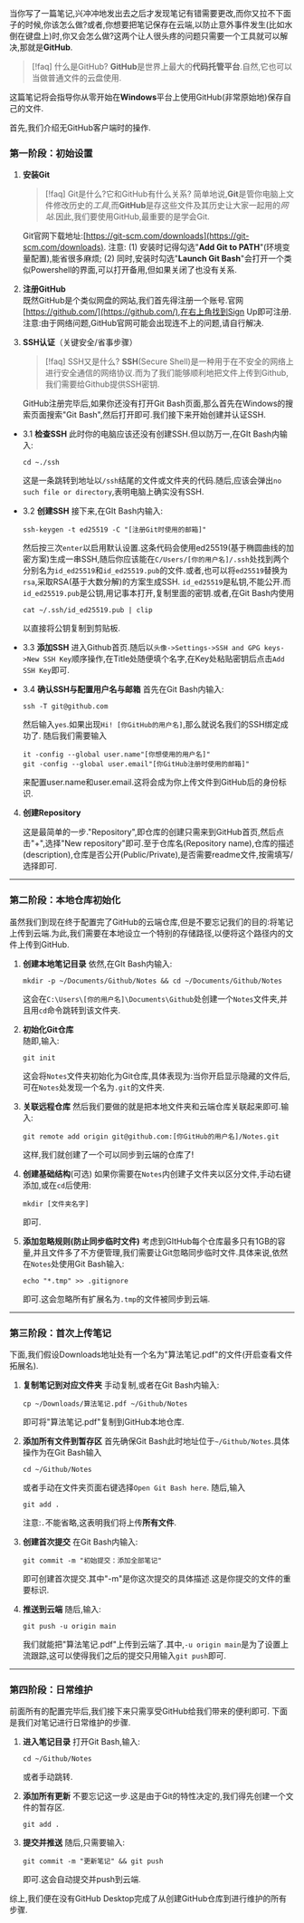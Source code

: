 当你写了一篇笔记,兴冲冲地发出去之后才发现笔记有错需要更改,而你又拉不下面子的时候,你该怎么做?或者,你想要把笔记保存在云端,以防止意外事件发生(比如水倒在键盘上)时,你又会怎么做?这两个让人很头疼的问题只需要一个工具就可以解决,那就是**GitHub**.
>[!faq] 什么是GitHub?
**GitHub**是世界上最大的**代码托管平台**.自然,它也可以当做普通文件的云盘使用.

这篇笔记将会指导你从零开始在**Windows**平台上使用GitHub(非常原始地)保存自己的文件.

首先,我们介绍无GitHub客户端时的操作.
### 第一阶段：初始设置
1. **安装Git**
	>[!faq] Git是什么?它和GitHub有什么关系?
	简单地说,**Git**是管你电脑上文件修改历史的*工具*,而**GitHub**是存这些文件及其历史让大家一起用的*网站*.因此,我们要使用GitHub,最重要的是学会Git. 
	
	Git官网下载地址:[https://git-scm.com/downloads](https://git-scm.com/downloads).
	注意:
	(1) 安装时记得勾选"**Add Git to PATH**"(环境变量配置),能省很多麻烦; 
	(2) 同时,安装时勾选"**Launch Git Bash**"会打开一个类似Powershell的界面,可以打开备用,但如果关闭了也没有关系.

2. **注册GitHub**  
既然GitHub是个类似网盘的网站,我们首先得注册一个账号.官网[https://github.com/](https://github.com/),在右上角找到Sign Up即可注册.注意:由于网络问题,GitHub官网可能会出现连不上的问题,请自行解决.

3. **SSH认证**（关键安全/省事步骤）
	>[!faq] SSH又是什么?
	**SSH**(Secure Shell)是一种用于在不安全的网络上进行安全通信的网络协议.而为了我们能够顺利地把文件上传到Github,我们需要给Github提供SSH密钥.
	
	GitHub注册完毕后,如果你还没有打开Git Bash页面,那么首先在Windows的搜索页面搜索"Git Bash",然后打开即可.我们接下来开始创建并认证SSH.
- 3.1 **检查SSH**
	此时你的电脑应该还没有创建SSH.但以防万一,在GIt Bash内输入:
	```
	cd ~./ssh
	```
	这是一条跳转到地址以`/ssh`结尾的文件或文件夹的代码.随后,应该会弹出`no such file or directory`,表明电脑上确实没有SSH.

- 3.2 **创建SSH**
	接下来,在GIt Bash内输入:
	```
	ssh-keygen -t ed25519 -C "[注册Git时使用的邮箱]"
	```
	然后按三次`enter`以启用默认设置.这条代码会使用ed25519(基于椭圆曲线的加密方案)生成一串SSH,随后你应该能在`C/Users/[你的用户名]/.ssh`处找到两个分别名为`id_ed25519`和`id_ed25519.pub`的文件.或者,也可以将`ed25519`替换为`rsa`,采取RSA(基于大数分解)的方案生成SSH.
	`id_ed25519`是私钥,不能公开.而`id_ed25519.pub`是公钥,用记事本打开,复制里面的密钥.或者,在Git Bash内使用
	```
	cat ~/.ssh/id_ed25519.pub | clip
	```
	以直接将公钥复制到剪贴板.

- 3.3 **添加SSH**
	进入Github首页.随后以`头像->Settings->SSH and GPG keys->New SSH Key`顺序操作,在Title处随便填个名字,在Key处粘贴密钥后点击`Add SSH Key`即可.

- 3.4 **确认SSH与配置用户名与邮箱**
	首先在Git Bash内输入:
	```
	ssh -T git@github.com
	```
	然后输入`yes`.如果出现`Hi! [你GitHub的用户名]`,那么就说名我们的SSH绑定成功了.
	随后我们需要输入
	```
	it -config --global user.name"[你想使用的用户名]"
	git -config --global user.email"[你GitHub注册时使用的邮箱]"
	```
	来配置user.name和user.email.这将会成为你上传文件到GitHub后的身份标识.

4. **创建Repository**

	这是最简单的一步."Repository",即仓库的创建只需来到GitHub首页,然后点击"+",选择"New repository"即可.至于仓库名(Repository name),仓库的描述(description),仓库是否公开(Public/Private),是否需要readme文件,按需填写/选择即可.

---

### 第二阶段：本地仓库初始化
虽然我们到现在终于配置完了GitHub的云端仓库,但是不要忘记我们的目的:将笔记上传到云端.为此,我们需要在本地设立一个特别的存储路径,以便将这个路径内的文件上传到GitHub.
 1. **创建本地笔记目录**
	 依然,在GIt Bash内输入:
	```
	mkdir -p ~/Documents/Github/Notes && cd ~/Documents/Github/Notes
	```
	   这会在`C:\Users\[你的用户名]\Documents\Github`处创建一个`Notes`文件夹,并且用`cd`命令跳转到该文件夹.
   
2. **初始化Git仓库**  
	随即,输入:
	```
	git init
	```
	这会将`Notes`文件夹初始化为Git仓库,具体表现为:当你开启显示隐藏的文件后,可在`Notes`处发现一个名为`.git`的文件夹.

3. **关联远程仓库**
	然后我们要做的就是把本地文件夹和云端仓库关联起来即可.输入:
	```
	git remote add origin git@github.com:[你GitHub的用户名]/Notes.git
	```
	这样,我们就创建了一个可以同步到云端的仓库了!

4. **创建基础结构**(可选)
	如果你需要在`Notes`内创建子文件夹以区分文件,手动右键添加,或在`cd`后使用:
	```
	mkdir [文件夹名字]
	```
	即可.

5. **添加忽略规则(防止同步临时文件)**
	考虑到GItHub每个仓库最多只有1GB的容量,并且文件多了不方便管理,我们需要让Git忽略同步临时文件.具体来说,依然在`Notes`处使用Git Bash输入:
	```
	echo "*.tmp" >> .gitignore
	```
	即可.这会忽略所有扩展名为`.tmp`的文件被同步到云端.

---

### 第三阶段：首次上传笔记
下面,我们假设Downloads地址处有一个名为"算法笔记.pdf"的文件(开启查看文件拓展名).
1. **复制笔记到对应文件夹**
	手动复制,或者在Git Bash内输入:
	```
	cp ~/Downloads/算法笔记.pdf ~/Github/Notes
	```
	即可将"算法笔记.pdf"复制到GitHub本地仓库.

2. **添加所有文件到暂存区**
	首先确保Git Bash此时地址位于`~/Github/Notes`.具体操作为在Git Bash输入
	```
	cd ~/Github/Notes
	```
	或者手动在文件夹页面右键选择`Open Git Bash here`.
	随后,输入
	```
	git add .
	```
	注意:`.`不能省略,这表明我们将上传**所有文件**.

3. **创建首次提交**
	在Git Bash内输入:
	```
	git commit -m "初始提交：添加全部笔记"
	```
	即可创建首次提交.其中"-m"是你这次提交的具体描述.这是你提交的文件的重要标识.

4. **推送到云端**
	随后,输入:
	```
	git push -u origin main
	```
	我们就能把"算法笔记.pdf"上传到云端了.其中,`-u origin main`是为了设置上流跟踪,这可以使得我们之后的提交只用输入`git push`即可.

---

### 第四阶段：日常维护
前面所有的配置完毕后,我们接下来只需享受GitHub给我们带来的便利即可.
下面是我们对笔记进行日常维护的步骤.

 1. **进入笔记目录**
	 打开Git Bash,输入:
	```
	cd ~/Github/Notes
	```
	或者手动跳转.

2. **添加所有更新**
	不要忘记这一步.这是由于Git的特性决定的,我们得先创建一个文件的暂存区.
	```
	git add .
	```

3. **提交并推送**
	随后,只需要输入:
	```
	git commit -m "更新笔记" && git push
	```
	即可.这会自动提交并push到云端.

综上,我们便在没有GitHub Desktop完成了从创建GitHub仓库到进行维护的所有步骤.
